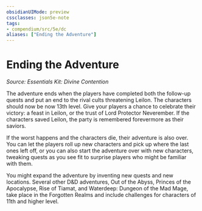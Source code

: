 ```yaml
---
obsidianUIMode: preview
cssclasses: json5e-note
tags:
- compendium/src/5e/dc
aliases: ["Ending the Adventure"]
---
```

# Ending the Adventure
*Source: Essentials Kit: Divine Contention* 

The adventure ends when the players have completed both the follow-up quests and put an end to the rival cults threatening Leilon. The characters should now be now 13th level. Give your players a chance to celebrate their victory: a feast in Leilon, or the trust of Lord Protector Neverember. If the characters saved Leilon, the party is remembered forevermore as their saviors.

If the worst happens and the characters die, their adventure is also over. You can let the players roll up new characters and pick up where the last ones left off, or you can also start the adventure over with new characters, tweaking quests as you see fit to surprise players who might be familiar with them.

You might expand the adventure by inventing new quests and new locations. Several other D&D adventures, Out of the Abyss, Princes of the Apocalypse, Rise of Tiamat, and Waterdeep: Dungeon of the Mad Mage, take place in the Forgotten Realms and include challenges for characters of 11th and higher level.